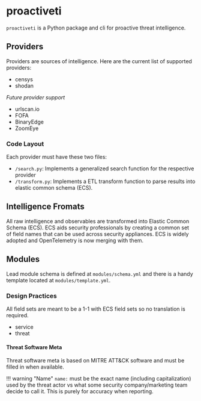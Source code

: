 # proactiveti

`proactiveti` is a Python package and cli for proactive threat intelligence.

## Providers

Providers are sources of intelligence. Here are the current list of supported providers:

* censys
* shodan

*Future provider support*

* urlscan.io
* FOFA
* BinaryEdge
* ZoomEye

### Code Layout

Each provider must have these two files:

* `/search.py`: Implements a generalized search function for the respective provider
* `/transform.py`: Implements a ETL transform function to parse results into elastic common schema (ECS).


## Intelligence Fromats

All raw intelligence and observables are transformed into Elastic Common Schema (ECS). ECS aids security professionals by creating a common set of field names that can be used
across security appliances. ECS is widely adopted and OpenTelemetry is now merging with them.


## Modules

Lead module schema is defined at `modules/schema.yml` and there is a handy template located at `modules/template.yml`.

### Design Practices

All field sets are meant to be a 1-1 with ECS field sets so no translation is required.

* service
* threat

#### Threat Software Meta

Threat software meta is based on MITRE ATT&CK software and must be filled in when available.

!!! warning "Name"
    `name:` must be the exact name (including capitalization) used by the threat actor vs what some security company/marketing team decide to call it.
    This is purely for accuracy when reporting. 

